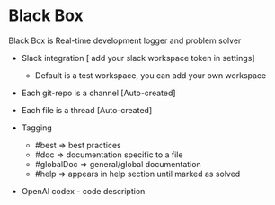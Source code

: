 # Black Box
Black Box is Real-time development logger and problem solver  
- Slack integration [ add your slack workspace token in settings]
    - Default is a test workspace, you can add your own workspace
- Each git-repo is a channel [Auto-created]
- Each file is a thread  [Auto-created]
- Tagging  
    - #best => best practices
    - #doc  => documentation specific to a file
    - #globalDoc => general/global documentation
    - #help => appears in help section until marked as solved

- OpenAI codex - code description


